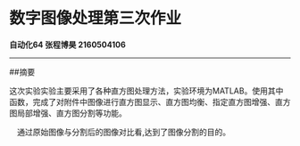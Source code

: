 # 数字图像处理第三次作业 
**自动化64
张程博昊
2160504106**  
***  

##摘要

这次实验实验主要采用了各种直方图处理方法，实验环境为MATLAB。使用其中函数，完成了对附件中图像进行直方图显示、直方图均衡、指定直方图增强、直方图局部增强、直方图分割等功能。


 &emsp;通过原始图像与分割后的图像对比看,达到了图像分割的目的。
